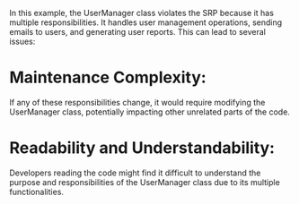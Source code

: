 In this example, the UserManager class violates the SRP because it has multiple responsibilities. It handles user management operations, sending emails to users, and generating user reports. This can lead to several issues:

# Maintenance Complexity: 

If any of these responsibilities change, it would require modifying the UserManager class, potentially impacting other unrelated parts of the code.

# Readability and Understandability: 

Developers reading the code might find it difficult to understand the purpose and responsibilities of the UserManager class due to its multiple functionalities.